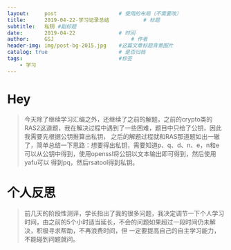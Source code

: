 ```yaml
---
layout:     post   				    # 使用的布局（不需要改）
title:      2019-04-22-学习记录总结			# 标题 
subtitle:   私钥 #副标题
date:       2019-04-22 				# 时间
author:     GSJ 						# 作者
header-img: img/post-bg-2015.jpg 	#这篇文章标题背景图片
catalog: true 						# 是否归档
tags:								#标签
    - 学习
---
```


# Hey
>今天除了继续学习汇编之外，还继续了之前的解题，之前的crypto类的RAS2这道题，我在解决过程中遇到了一些困难，题目中只给了公钥，因此我需要先根据公钥推算出私钥，
之后的解题过程就和RAS那道题如出一辙了，简单总结一下思路：想要得出私钥，需要知道p、q、d、n、e，n和e可以从公钥中得到，使用openssl将公钥以文本输出即可得到，然后使用yafu可以
得到pq，然后rsatool得到私钥。
# 个人反思
>前几天的阶段性测评，学长指出了我的很多问题，我决定调节一下个人学习时间，由之前的5个小时适当延长，不会的问题如果超过一段时间仍未解决，积极寻求帮助，不再浪费时间，但
一定要提高自己的自主学习能力，不能碰到问题就问。
